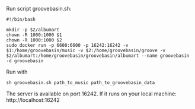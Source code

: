 Run  script groovebasin.sh:

```
#!/bin/bash

mkdir -p $2/albumart
chown -R 1000:1000 $1
chown -R 1000:1000 $2
sudo docker run -p 6600:6600 -p 16242:16242 -v $1:/home/groovebasin/music -v $2:/home/groovebasin/groove -v $2/albumart:/home/groovebasin/groovebasin/albumart --name groovebasin -d groovebasin
```

Run with

```
sh groovebasin.sh path_to_music path_to_groovebasin_data
```

The server is available on port 16242. If it runs on your local machine: http://localhost:16242
